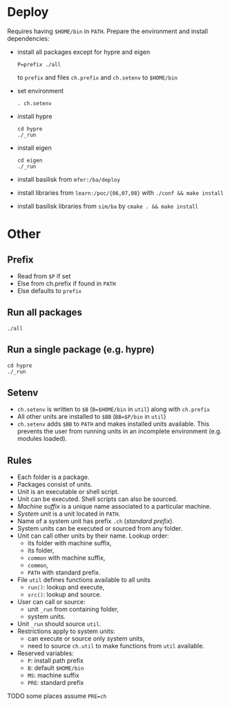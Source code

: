 # Deploy

Requires having `$HOME/bin` in `PATH`.
Prepare the environment and install dependencies:

*   install all packages except for hypre and eigen

     ```
     P=prefix ./all
     ```

    to `prefix` and files `ch.prefix` and `ch.setenv` to `$HOME/bin` 
*   set environment 

     ```
     . ch.setenv
     ```

*   install hypre 

     ```
     cd hypre 
     ./_run
     ```

*   install eigen

     ```
     cd eigen
     ./_run
     ```

*   install basilisk from `mfer:/ba/deploy`
*   install libraries from `learn:/poc/{06,07,08}`
    with `./conf && make install`
*   install basilisk libraries from `sim/ba` by `cmake . && make install`

# Other

## Prefix

* Read from `$P` if set
* Else from ch.prefix if found in `PATH`
* Else defaults to `prefix`

## Run all packages

    ./all

## Run a single package (e.g. hypre)

    cd hypre
    ./_run 

## Setenv

* `ch.setenv` is written to `$B` (`B=$HOME/bin` in `util`)
  along with `ch.prefix`
* All other units are installed to `$BB` (`BB=$P/bin` in `util`)
* `ch.setenv` adds `$BB` to `PATH` and makes installed units available.
  This prevents the user from running units in an incomplete environment
  (e.g. modules loaded).

## Rules

* Each folder is a package.
* Packages consist of units.
* Unit is an executable or shell script.
* Unit can be executed. Shell scripts can also be sourced.
* _Machine suffix_ is a unique name associated to a particular machine.
* _System unit_ is a unit located in `PATH`.
* Name of a system unit has prefix `.ch` (_standard prefix_).
* System units can be executed or sourced from any folder.
* Unit can call other units by their name. Lookup order:
  - its folder with machine suffix,
  - its folder,
  - `common` with machine suffix,
  - `common`,
  - `PATH` with standard prefix.
* File `util` defines functions available to all units
  - `run()`: lookup and execute,
  - `src()`: lookup and source.
* User can call or source:
  - unit `_run` from containing folder,
  - system units.
* Unit `_run` should source `util`.
* Restrictions apply to system units:
  - can execute or source only system units,
  - need to source `ch.util` to make functions from `util` available.
* Reserved variables:
  - `P`: install path prefix
  - `B`: default `$HOME/bin`
  - `MS`: machine suffix
  - `PRE`: standard prefix
  
TODO some places assume `PRE=ch` 
